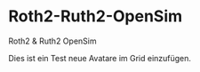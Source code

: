 # Roth2-Ruth2-OpenSim
Roth2 &amp; Ruth2 OpenSim

Dies ist ein Test neue Avatare im Grid einzufügen.
